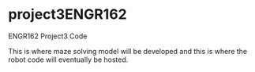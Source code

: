 # project3ENGR162
ENGR162 Project3 Code

This is where maze solving model will be developed and this is where the robot code will eventually be hosted.
